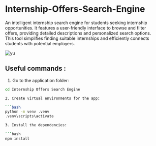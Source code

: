 # Internship-Offers-Search-Engine
An intelligent internship search engine for students seeking internship opportunities. It features a user-friendly interface to browse and filter offers, providing detailed descriptions and personalized search options. This tool simplifies finding suitable internships and efficiently connects students with potential employers.

![yu](https://github.com/Salma-Benaroub/Internship-Offers-Search-Engine-/assets/137185872/76e38066-5799-450f-9e64-5ac88683b193)

## Useful  commands :
 1. Go to the application folder:
    
   ```bash
   cd Internship Offers Search Engine

 2. Create virtual environments for the app:

   ```bash
   python -m venv .venv
   .venv\scripts\activate

 3. Install the dependencies:

   ```bash
   npm install 
      
